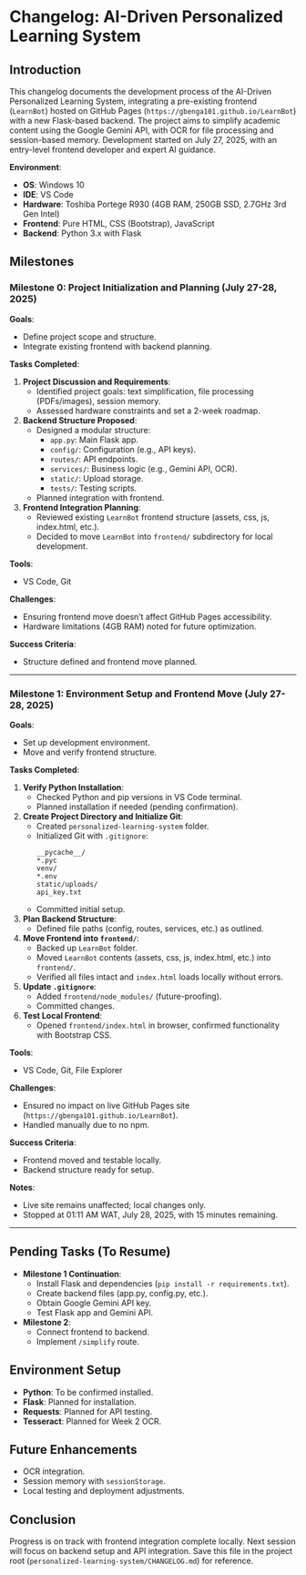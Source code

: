 # **Changelog: AI-Driven Personalized Learning System**

## **Introduction**
This changelog documents the development process of the AI-Driven Personalized Learning System, integrating a pre-existing frontend (`LearnBot`) hosted on GitHub Pages (`https://gbenga101.github.io/LearnBot`) with a new Flask-based backend. The project aims to simplify academic content using the Google Gemini API, with OCR for file processing and session-based memory. Development started on July 27, 2025, with an entry-level frontend developer and expert AI guidance.

**Environment**:
- **OS**: Windows 10
- **IDE**: VS Code
- **Hardware**: Toshiba Portege R930 (4GB RAM, 250GB SSD, 2.7GHz 3rd Gen Intel)
- **Frontend**: Pure HTML, CSS (Bootstrap), JavaScript
- **Backend**: Python 3.x with Flask

## **Milestones**

### **Milestone 0: Project Initialization and Planning (July 27-28, 2025)**

**Goals**:
- Define project scope and structure.
- Integrate existing frontend with backend planning.

**Tasks Completed**:
1. **Project Discussion and Requirements**:
   - Identified project goals: text simplification, file processing (PDFs/images), session memory.
   - Assessed hardware constraints and set a 2-week roadmap.
2. **Backend Structure Proposed**:
   - Designed a modular structure:
     - `app.py`: Main Flask app.
     - `config/`: Configuration (e.g., API keys).
     - `routes/`: API endpoints.
     - `services/`: Business logic (e.g., Gemini API, OCR).
     - `static/`: Upload storage.
     - `tests/`: Testing scripts.
   - Planned integration with frontend.
3. **Frontend Integration Planning**:
   - Reviewed existing `LearnBot` frontend structure (assets, css, js, index.html, etc.).
   - Decided to move `LearnBot` into `frontend/` subdirectory for local development.

**Tools**:
- VS Code, Git

**Challenges**:
- Ensuring frontend move doesn’t affect GitHub Pages accessibility.
- Hardware limitations (4GB RAM) noted for future optimization.

**Success Criteria**:
- Structure defined and frontend move planned.

---

### **Milestone 1: Environment Setup and Frontend Move (July 27-28, 2025)**

**Goals**:
- Set up development environment.
- Move and verify frontend structure.

**Tasks Completed**:
1. **Verify Python Installation**:
   - Checked Python and pip versions in VS Code terminal.
   - Planned installation if needed (pending confirmation).
2. **Create Project Directory and Initialize Git**:
   - Created `personalized-learning-system` folder.
   - Initialized Git with `.gitignore`:
     ```
     __pycache__/
     *.pyc
     venv/
     *.env
     static/uploads/
     api_key.txt
     ```
   - Committed initial setup.
3. **Plan Backend Structure**:
   - Defined file paths (config, routes, services, etc.) as outlined.
4. **Move Frontend into `frontend/`**:
   - Backed up `LearnBot` folder.
   - Moved `LearnBot` contents (assets, css, js, index.html, etc.) into `frontend/`.
   - Verified all files intact and `index.html` loads locally without errors.
5. **Update `.gitignore`**:
   - Added `frontend/node_modules/` (future-proofing).
   - Committed changes.
6. **Test Local Frontend**:
   - Opened `frontend/index.html` in browser, confirmed functionality with Bootstrap CSS.

**Tools**:
- VS Code, Git, File Explorer

**Challenges**:
- Ensured no impact on live GitHub Pages site (`https://gbenga101.github.io/LearnBot`).
- Handled manually due to no npm.

**Success Criteria**:
- Frontend moved and testable locally.
- Backend structure ready for setup.

**Notes**:
- Live site remains unaffected; local changes only.
- Stopped at 01:11 AM WAT, July 28, 2025, with 15 minutes remaining.

---

## **Pending Tasks (To Resume)**

- **Milestone 1 Continuation**:
  - Install Flask and dependencies (`pip install -r requirements.txt`).
  - Create backend files (app.py, config.py, etc.).
  - Obtain Google Gemini API key.
  - Test Flask app and Gemini API.
- **Milestone 2**:
  - Connect frontend to backend.
  - Implement `/simplify` route.

## **Environment Setup**
- **Python**: To be confirmed installed.
- **Flask**: Planned for installation.
- **Requests**: Planned for API testing.
- **Tesseract**: Planned for Week 2 OCR.

## **Future Enhancements**
- OCR integration.
- Session memory with `sessionStorage`.
- Local testing and deployment adjustments.

## **Conclusion**
Progress is on track with frontend integration complete locally. Next session will focus on backend setup and API integration. Save this file in the project root (`personalized-learning-system/CHANGELOG.md`) for reference.